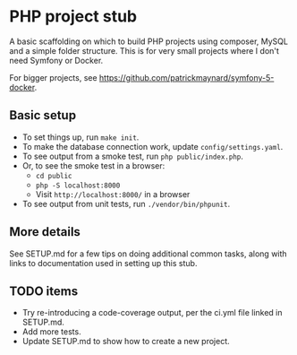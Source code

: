 # PHP project stub
A basic scaffolding on which to build PHP projects using composer, MySQL and a simple folder structure. This is for very small projects where I don't need Symfony or Docker. 

For bigger projects, see https://github.com/patrickmaynard/symfony-5-docker.

## Basic setup

* To set things up, run `make init`.
* To make the database connection work, update `config/settings.yaml`.
* To see output from a smoke test, run `php public/index.php`.
* Or, to see the smoke test in a browser: 
    * `cd public`
    * `php -S localhost:8000`
    * Visit `http://localhost:8000/` in a browser
* To see output from unit tests, run `./vendor/bin/phpunit`.

## More details

See SETUP.md for a few tips on doing additional common tasks, along with links to documentation used in setting up this stub.

## TODO items 

* Try re-introducing a code-coverage output, per the ci.yml file linked in SETUP.md.
* Add more tests. 
* Update SETUP.md to show how to create a new project.
